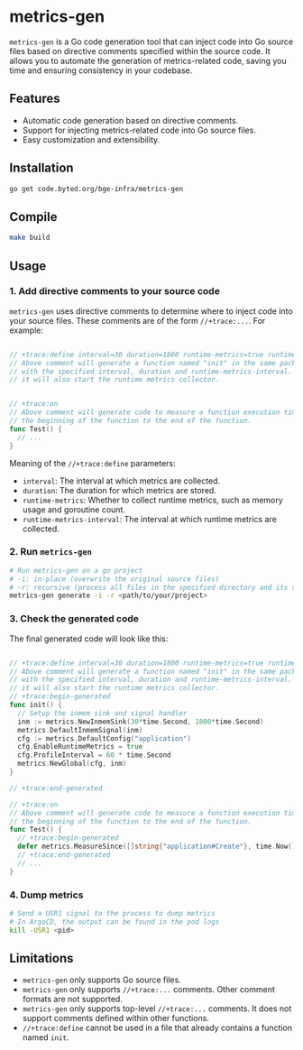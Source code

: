 
# metrics-gen

`metrics-gen` is a Go code generation tool that can inject code into Go source files based on directive comments specified within the source code. It allows you to automate the generation of metrics-related code, saving you time and ensuring consistency in your codebase.

## Features

- Automatic code generation based on directive comments.
- Support for injecting metrics-related code into Go source files.
- Easy customization and extensibility.

## Installation

```bash
go get code.byted.org/bge-infra/metrics-gen
```

## Compile
    
```bash
make build
```

## Usage

### 1. Add directive comments to your source code

`metrics-gen` uses directive comments to determine where to inject code into your source files. These comments are of the form `//+trace:...`. For example:

```go

// +trace:define interval=30 duration=1800 runtime-metrics=true runtime-metrics-interval=60
// Above comment will generate a function named "init" in the same package. It will initialize the metrics
// with the specified interval, duration and runtime-metrics-interval. If runtime-metrics is set to true,
// it will also start the runtime metrics collector.


// +trace:on
// Above comment will generate code to measure a function execution time. It will measure the time from
// the beginning of the function to the end of the function.
func Test() {
  // ...
}

```

Meaning of the `//+trace:define` parameters:
- `interval`: The interval at which metrics are collected.
- `duration`: The duration for which metrics are stored.
- `runtime-metrics`: Whether to collect runtime metrics, such as memory usage and goroutine count.
- `runtime-metrics-interval`: The interval at which runtime metrics are collected.

### 2. Run `metrics-gen`

```bash
# Run metrics-gen on a go project
# -i: in-place (overwrite the original source files)
# -r: recursive (process all files in the specified directory and its subdirectories)
metrics-gen generate -i -r <path/to/your/project>

```

### 3. Check the generated code

The final generated code will look like this:

```go

// +trace:define interval=30 duration=1800 runtime-metrics=true runtime-metrics-interval=60
// Above comment will generate a function named "init" in the same package. It will initialize the metrics
// with the specified interval, duration and runtime-metrics-interval. If runtime-metrics is set to true,
// it will also start the runtime metrics collector.
// +trace:begin-generated
func init() {
  // Setup the inmem sink and signal handler
  inm := metrics.NewInmemSink(30*time.Second, 1800*time.Second)
  metrics.DefaultInmemSignal(inm)
  cfg := metrics.DefaultConfig("application")
  cfg.EnableRuntimeMetrics = true
  cfg.ProfileInterval = 60 * time.Second
  metrics.NewGlobal(cfg, inm)
}

// +trace:end-generated

// +trace:on
// Above comment will generate code to measure a function execution time. It will measure the time from
// the beginning of the function to the end of the function.
func Test() {
  // +trace:begin-generated
  defer metrics.MeasureSince([]string{"application#Create"}, time.Now())
  // +trace:end-generated
  // ...
}

```

### 4. Dump metrics

```bash
# Send a USR1 signal to the process to dump metrics
# In ArgoCD, the output can be found in the pod logs
kill -USR1 <pid>

```

## Limitations

- `metrics-gen` only supports Go source files.
- `metrics-gen` only supports `//+trace:...` comments. Other comment formats are not supported.
- `metrics-gen` only supports top-level `//+trace:...` comments. It does not support comments defined within other functions.
- `//+trace:define` cannot be used in a file that already contains a function named `init`.

